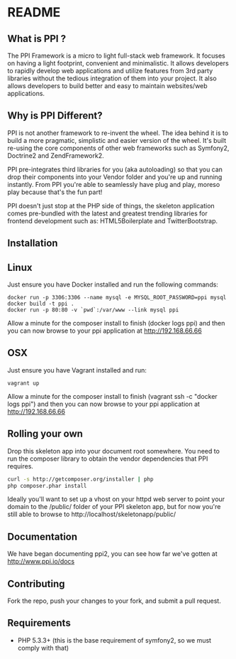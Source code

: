 README
======

What is PPI ?
--------------
The PPI Framework is a micro to light full-stack web framework. It focuses on having a light footprint, convenient and minimalistic. It allows developers to rapidly develop web applications and utilize features from 3rd party libraries without the tedious integration of them into your project. It also allows developers to build better and easy to maintain websites/web applications.

Why is PPI Different?
---------------------
PPI is not another framework to re-invent the wheel. The idea behind it is to build a more pragmatic, simplistic and easier version of the wheel. It's built re-using the core components of other web frameworks such as Symfony2, Doctrine2 and ZendFramework2.

PPI pre-integrates third libraries for you (aka autoloading) so that you can drop their components into your Vendor folder and you're up and running instantly. From PPI you're able to seamlessly have plug and play, moreso play because that's the fun part!

PPI doesn't just stop at the PHP side of things, the skeleton application comes pre-bundled with the latest and greatest trending libraries for frontend development such as: HTML5Boilerplate and TwitterBootstrap.


Installation
------------

Linux
------------
Just ensure you have Docker installed and run the following commands:

```
docker run -p 3306:3306 --name mysql -e MYSQL_ROOT_PASSWORD=ppi mysql
docker build -t ppi .
docker run -p 80:80 -v `pwd`:/var/www --link mysql ppi
```

Allow a minute for the composer install to finish (docker logs ppi) and then you can now browse to your ppi application at http://192.168.66.66

OSX
------------
Just ensure you have Vagrant installed and run:

```
vagrant up
```

Allow a minute for the composer install to finish (vagrant ssh -c "docker logs ppi") and then you can now browse to your ppi application at http://192.168.66.66

Rolling your own
------------
Drop this skeleton app into your document root somewhere. You need to run the composer library to obtain the vendor dependencies that PPI requires.

``` bash
curl -s http://getcomposer.org/installer | php
php composer.phar install
```

Ideally you'll want to set up a vhost on your httpd web server to point your domain to the /public/ folder of your PPI skeleton app, but for now you're still able to browse to http://localhost/skeletonapp/public/

Documentation
-------------
We have began documenting ppi2, you can see how far we've gotten at http://www.ppi.io/docs

Contributing
------------
Fork the repo, push your changes to your fork, and submit a pull request.

Requirements
------------
* PHP 5.3.3+ (this is the base requirement of symfony2, so we must comply with that)
